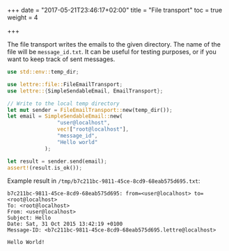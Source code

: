 +++
date = "2017-05-21T23:46:17+02:00"
title = "File transport"
toc = true
weight = 4

+++

The file transport writes the emails to the given directory. The name of the file will be
`message_id.txt`.
It can be useful for testing purposes, or if you want to keep track of sent messages.

``` rust
use std::env::temp_dir;

use lettre::file::FileEmailTransport;
use lettre::{SimpleSendableEmail, EmailTransport};

// Write to the local temp directory
let mut sender = FileEmailTransport::new(temp_dir());
let email = SimpleSendableEmail::new(
                "user@localhost",
                vec!["root@localhost"],
                "message_id",
                "Hello world"
            );

let result = sender.send(email);
assert!(result.is_ok());
```

Example result in `/tmp/b7c211bc-9811-45ce-8cd9-68eab575d695.txt`:

```text
b7c211bc-9811-45ce-8cd9-68eab575d695: from=<user@localhost> to=<root@localhost>
To: <root@localhost>
From: <user@localhost>
Subject: Hello
Date: Sat, 31 Oct 2015 13:42:19 +0100
Message-ID: <b7c211bc-9811-45ce-8cd9-68eab575d695.lettre@localhost>

Hello World!
```

